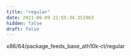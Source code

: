 ```yaml
---
title: "regular"
date: 2021-06-09 21:55:34.351963
hidden: false
draft: false
---
```


x86/64/package_feeds_base_ath10k-ct/regular

